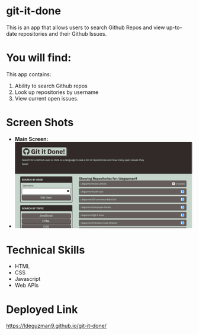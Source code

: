 # git-it-done

This is an app that allows users to search Github Repos and view up-to-date repositories and their Github Issues.

# You will find:

This app contains:

1. Ability to search Github repos
2. Look up repositories by username
3. View current open issues.

# Screen Shots

- **Main Screen:**
- 
  ![Mainscreen](https://github.com/Ldeguzman9/git-it-done/blob/main/assets/images/Screenshot%202022-01-29%20at%206.42.47%20PM.png?raw=true)

# Technical Skills

- HTML
- CSS
- Javascript
- Web APIs


# Deployed Link

https://ldeguzman9.github.io/git-it-done/
